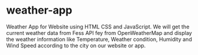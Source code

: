 # weather-app
Weather App for Website using HTML CSS and JavaScript. We will get the current weather data from Fess API fey from OpenWeatherMap and display the weather information like Temperature, Weather condition, Humidity and Wind Speed according to the city on our website or app.
